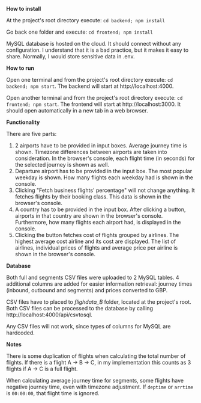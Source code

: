 **How to install**

At the project's root directory execute:
`cd backend; npm install`

Go back one folder and execute:
`cd frontend; npm install`

MySQL database is hosted on the cloud. It should connect without any configuration. I understand that it is a bad practice, but it makes it easy to share. Normally, I would store sensitive data in .env.

**How to run**

Open one terminal and from the project's root directory execute: `cd backend; npm start`. The backend will start at http://localhost:4000. 

Open another terminal and from the project's root directory execute: `cd frontend; npm start`. The frontend will start at http://localhost:3000. It should open automatically in a new tab in a web browser.

**Functionality**

There are five parts:
1. 2 airports have to be provided in input boxes. Average journey time is shown. Timezone differences between airports are taken into consideration. In the browser's console, each flight time (in seconds) for the selected journey is shown as well.
2. Departure airport has to be provided in the input box. The most popular weekday is shown. How many flights each weekday had is shown in the console.
3. Clicking "Fetch business flights' percentage" will not change anything. It fetches flights by their booking class. This data is shown in the browser's console.
4. A country has to be provided in the input box. After clicking a button, airports in that country are shown in the browser's console. Furthermore, how many flights each airport had, is displayed in the console.
5. Clicking the button fetches cost of flights grouped by airlines. The highest average cost airline and its cost are displayed. The list of airlines, individual prices of flights and average price per airline is shown in the browser's console. 

**Database**

Both full and segments CSV files were uploaded to 2 MySQL tables. 4 additional columns are added for easier information retrieval: journey times (inbound, outbound and segments) and prices converted to GBP.

CSV files have to placed to *flighdata_B* folder, located at the project's root. Both CSV files can be processed to the database by calling http://localhost:4000/api/csvtosql.

Any CSV files will not work, since types of columns for MySQL are hardcoded.

**Notes**

There is some duplication of flights when calculating the total number of flights. If there is a flight A -> B -> C, in my implementation this counts as 3 flights if A -> C is a full flight.

When calculating average journey time for segments, some flights have negative journey time, even with timezone adjustment. If `deptime` or `arrtime` is `00:00:00`, that flight time is ignored.
